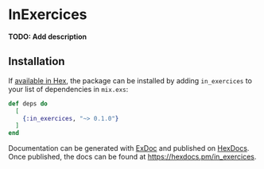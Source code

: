 # InExercices

**TODO: Add description**

## Installation

If [available in Hex](https://hex.pm/docs/publish), the package can be installed
by adding `in_exercices` to your list of dependencies in `mix.exs`:

```elixir
def deps do
  [
    {:in_exercices, "~> 0.1.0"}
  ]
end
```

Documentation can be generated with [ExDoc](https://github.com/elixir-lang/ex_doc)
and published on [HexDocs](https://hexdocs.pm). Once published, the docs can
be found at <https://hexdocs.pm/in_exercices>.

